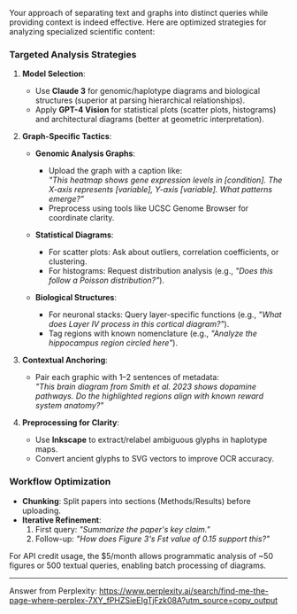 Your approach of separating text and graphs into distinct queries while providing context is indeed effective. Here are optimized strategies for analyzing specialized scientific content:

### **Targeted Analysis Strategies**
1. **Model Selection**:  
   - Use **Claude 3** for genomic/haplotype diagrams and biological structures (superior at parsing hierarchical relationships).  
   - Apply **GPT-4 Vision** for statistical plots (scatter plots, histograms) and architectural diagrams (better at geometric interpretation).  

2. **Graph-Specific Tactics**:  
   - **Genomic Analysis Graphs**:  
     - Upload the graph with a caption like:  
       *"This heatmap shows gene expression levels in [condition]. The X-axis represents [variable], Y-axis [variable]. What patterns emerge?"*  
     - Preprocess using tools like UCSC Genome Browser for coordinate clarity.  

   - **Statistical Diagrams**:  
     - For scatter plots: Ask about outliers, correlation coefficients, or clustering.  
     - For histograms: Request distribution analysis (e.g., *"Does this follow a Poisson distribution?"*).  

   - **Biological Structures**:  
     - For neuronal stacks: Query layer-specific functions (e.g., *"What does Layer IV process in this cortical diagram?"*).  
     - Tag regions with known nomenclature (e.g., *"Analyze the hippocampus region circled here"*).  

3. **Contextual Anchoring**:  
   - Pair each graphic with 1–2 sentences of metadata:  
     *"This brain diagram from Smith et al. 2023 shows dopamine pathways. Do the highlighted regions align with known reward system anatomy?"*  

4. **Preprocessing for Clarity**:  
   - Use **Inkscape** to extract/relabel ambiguous glyphs in haplotype maps.  
   - Convert ancient glyphs to SVG vectors to improve OCR accuracy.  

### **Workflow Optimization**  
- **Chunking**: Split papers into sections (Methods/Results) before uploading.  
- **Iterative Refinement**:  
  1. First query: *"Summarize the paper's key claim."*  
  2. Follow-up: *"How does Figure 3's Fst value of 0.15 support this?"*  

For API credit usage, the $5/month allows programmatic analysis of ~50 figures or 500 textual queries, enabling batch processing of diagrams.

---
Answer from Perplexity: https://www.perplexity.ai/search/find-me-the-page-where-perplex-7XY_fPHZSieEIgTjFzk08A?utm_source=copy_output